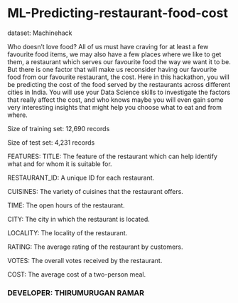 # ML-Predicting-restaurant-food-cost
dataset: Machinehack


Who doesn’t love food? All of us must have craving for at least a few favourite food items, 
we may also have a few places where we like to get them, a restaurant which serves our favourite food the way we want it to be.
But there is one factor that will make us reconsider having our favourite food from our favourite restaurant, the cost.
Here in this hackathon, you will be predicting the cost of the food served by the restaurants across different cities in India.
You will use your Data Science skills to investigate the factors that really affect the cost, 
and who knows maybe you will even gain some very interesting insights that might help you choose what to eat and from where.

Size of training set: 12,690 records

Size of test set: 4,231 records

FEATURES:
TITLE: The feature of the restaurant which can help identify what and for whom it is suitable for.

RESTAURANT_ID: A unique ID for each restaurant.

CUISINES: The variety of cuisines that the restaurant offers.

TIME: The open hours of the restaurant.

CITY: The city in which the restaurant is located.

LOCALITY: The locality of the restaurant.

RATING: The average rating of the restaurant by customers.

VOTES: The overall votes received by the restaurant.

COST: The average cost of a two-person meal.


### DEVELOPER: THIRUMURUGAN RAMAR

